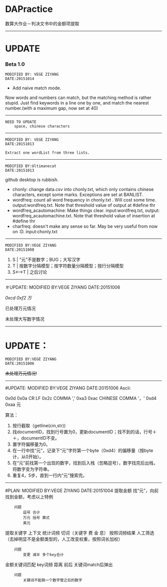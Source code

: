 # DAPractice
数算大作业－判决文书中的金额项提取
***
# UPDATE
###  Beta 1.0
	MODIFIED BY: VEGE ZIYANG
	DATE:20151014
	
- Add naive match mode.

Now words and numbers can match, but the matching method is rather stupid. Just find keywords in a line one by one, and match the nearest number.(with a maximum gap, now set at 40)


***
	NEED TO UPDATE
		space, chinese characters
***
	MODIFIED BY: VEGE ZIYANG
	DATE:20151013

	Extract one wordList from three lists.

***
	MODIFIED BY:Ultimanecat
	DATE:20151013
	
github desktop is rubbish.	

- chonly: change data.csv into chonly.txt, which only contains chinese characters, except some marks. Exceptions are set at BANLIST.
- wordfreq: count all word frequency in chonly.txt . Will cost some time. output:wordfreq.txt. Note that threshold value of output at #define thr
- wordfreq_acautomachine: Make things clear. input:wordfreq.txt, output: wordfreq_acautomachine.txt. Note that threshold value of insertion at #define thr
- charfreq: doesn't make any sense so far. May be very useful from now on :D. input:chonly.txt


***
	MODIFIED BY:VEGE ZIYANG
	DATE:20151008

1) S | “元”不是数字；BUG；大写汉字
2) T | 按数字分隔模型；按字符数量分隔模型；按行分隔模型
3) S<-->T | 之后讨论

***

＃UPDATE:
	MODIFIED BY:VEGE ZIYANG
	DATE:20151006

*0xcd 0xf2 万*

已处理万元情况

未处理大写数字情况

***

# UPDATE：
	MODIFIED BY:VEGE ZIYANG
	DATE:20151006

~~未处理万元情况!~~


***

#UPDATE:
	MODIFIED BY:VEGE ZIYANG
	DATE:20151006
Ascii:

0x0d 0x0a CR LF
0x2c COMMA ','
0xa3 0xac CHINESE COMMA '，'
0xd4 0xaa 元

算法：

1. 按行截取（getline(cin,str))
2. 找documentID，找到行号置为0，更新documentID；找不到的话，行号＋＋，documentID不变。
3. 置字符偏移量为0。
4. 在一行中找“元”，记录下“元”字符第一个byte（0xd4）的偏移量（按byte计，从0开始）。
5. 在“元”前找第一个出现的数字，找到后入栈（忽略逗号），数字找完后出栈，将数字变为字符串。
6. 重复4，5步，直到一行内“元”搜索完。

***

#PLAN:
	MODIFIED BY:VEGE ZIYANG
	DATE:20151004
提取金额
	找“元”，向前找到金额，考虑以上特例

		问题
			逗号 合计
			万元 括号 算式
			美元 


提取关键字
	上下文
	统计词频 切词（关键字 费 金 息）
	按照词频结果 人工筛选（去掉明显不是金额类型的，人工改变权重，按照词长加权）

		问题
			变更 减半 多个key合计

金额关键词匹配
	key词频 距离 前后
	关键词match后弹出

		问题
			关键词不能跳一个数字管之后的数字


